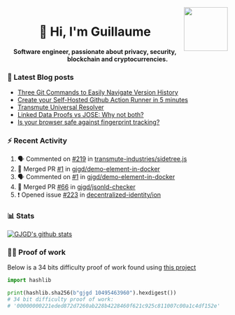 <img align='right' src='https://user-images.githubusercontent.com/5713670/87202985-820dcb80-c2b6-11ea-9f56-7ec461c497c3.gif' width='100"'>

<h1 align="center">👋 Hi, I'm Guillaume</h1>
<h4 align="center">Software engineer, passionate about privacy, security, blockchain and cryptocurrencies.

### 📝 Latest Blog posts

<!-- BLOG-POST-LIST:START -->
- [Three Git Commands to Easily Navigate Version History](https://gjgd.medium.com/three-git-commands-to-easily-navigate-version-history-95998c391353?source=rss-35e0d58bf235------2)
- [Create your Self-Hosted Github Action Runner in 5 minutes](https://gjgd.medium.com/create-your-self-hosted-github-action-runner-in-5-minutes-a9eff615edc4?source=rss-35e0d58bf235------2)
- [Transmute Universal Resolver](https://medium.com/transmute-techtalk/transmute-universal-resolver-b6c8509858f?source=rss-35e0d58bf235------2)
- [Linked Data Proofs vs JOSE: Why not both?](https://medium.com/transmute-techtalk/linked-data-proofs-vs-jose-why-not-both-1594393418cc?source=rss-35e0d58bf235------2)
- [Is your browser safe against fingerprint tracking?](https://gjgd.medium.com/is-your-browser-safe-against-fingerprint-tracking-6126952b805b?source=rss-35e0d58bf235------2)
<!-- BLOG-POST-LIST:END -->

### :zap: Recent Activity

<!--START_SECTION:activity-->
1. 🗣 Commented on [#219](https://github.com/transmute-industries/sidetree.js/issues/219) in [transmute-industries/sidetree.js](https://github.com/transmute-industries/sidetree.js)
2. 🎉 Merged PR [#1](https://github.com/gjgd/demo-element-in-docker/pull/1) in [gjgd/demo-element-in-docker](https://github.com/gjgd/demo-element-in-docker)
3. 🗣 Commented on [#1](https://github.com/gjgd/demo-element-in-docker/issues/1) in [gjgd/demo-element-in-docker](https://github.com/gjgd/demo-element-in-docker)
4. 🎉 Merged PR [#66](https://github.com/gjgd/jsonld-checker/pull/66) in [gjgd/jsonld-checker](https://github.com/gjgd/jsonld-checker)
5. ❗️ Opened issue [#223](https://github.com/decentralized-identity/ion/issues/223) in [decentralized-identity/ion](https://github.com/decentralized-identity/ion)
<!--END_SECTION:activity-->

### 📊 Stats

[![GJGD's github stats](https://github-readme-stats.vercel.app/api?username=gjgd&count_private=true&show_icons=true&custom_title=My%20Github%20Stats)](https://github.com/anuraghazra/github-readme-stats)
  
### 👷‍♂️ Proof of work
  
Below is a 34 bits difficulty proof of work found using [this project](https://github.com/gjgd/gjgd-proof-of-work)
  
```python
import hashlib

print(hashlib.sha256(b"gjgd 10495463960").hexdigest())
# 34 bit difficulty proof of work:
# '00000000221eded872d7260ab228b4228460f621c925c811007c00a1c4df152e'
```
